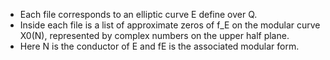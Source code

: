 * Each file corresponds to an elliptic curve E define over Q.
* Inside each file is a list of approximate zeros of f_E on the modular curve X0(N), represented by complex numbers on the upper half plane.
* Here N is the conductor of E and fE is the associated modular form. 